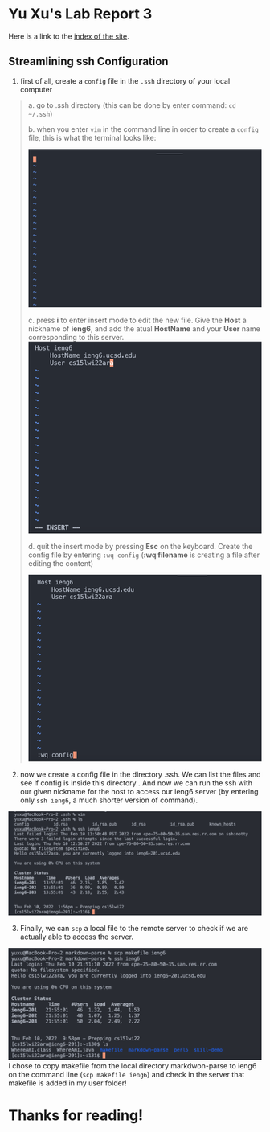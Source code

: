# Yu Xu's Lab Report 3

Here is a link to the [index of the site](https://github.com/Yu-Xu25/cse15l-lab-reports).

## Streamlining ssh Configuration
1. first of all, create a `config` file in the `.ssh` directory of your local computer

> a. go to .ssh directory (this can be done by enter command: `cd ~/.ssh`)
> 
> b. when you enter `vim` in the command line in order to create a `config` file, this is what the terminal looks like:
> 
>![image](vim.png)
>
> c. press **i** to enter insert mode to edit the new file. Give the **Host** a nickname of **ieng6**, and add the atual **HostName** and your **User** name corresponding to this server.
>![image](insert-mode.png)
>
> d. quit the insert mode by pressing **Esc** on the keyboard. Create the config file by entering `:wq config` (**:wq filename** is creating a file after editing the content)
>
>![image](create-config.png)
2. now we create a config file in the directory .ssh. We can list the files and see if config is inside this directory . And now we can run the ssh with our given nickname for the host to access our ieng6 server (by entering only `ssh ieng6`, a much shorter version of command).

![image](shorten-ssh-command.png)

3. Finally, we can `scp` a local file to the remote server to check if we are actually able to access the server.

![image](copy_makefile.png)
I chose to copy makefile from the local directory markdwon-parse to ieng6 on the command line (`scp makefile ieng6`) and check in the server that makefile is added in my user folder!

# Thanks for reading!